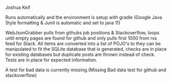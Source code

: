 Joshua Keif

Runs automatically and the environment is setup with gradle (Google Java Style formatting & Junit is automatic and set to java 11)

WebJsonGrabber pulls from githubs job positions & Stackoverflow, loops until empty pages are found for github and only pulls first 1000 from rss feed for Stack. All items are converted into a list of POJO's to they can be manipulated to fit the SQLite database that is generated, checks are in place for existing databases but duplicate posts are thrown instead of check. Tests are in place for expected information.

A test for bad data is currently missing.(Missing Bad data test for github and stackoverflow)
